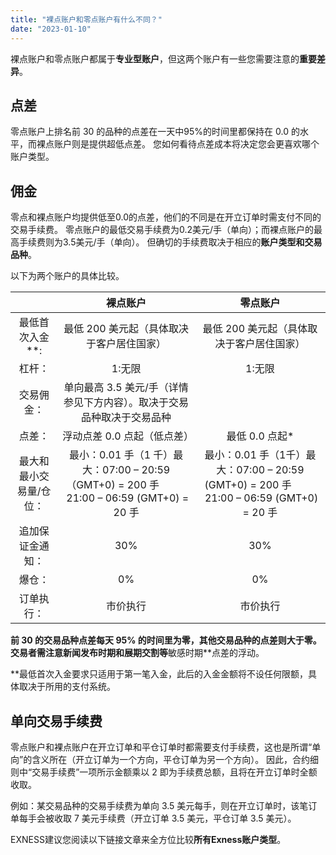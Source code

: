 ```yaml
---
title: "裸点账户和零点账户有什么不同？"
date: "2023-01-10"
---
```


裸点账户和零点账户都属于**专业型账户**，但这两个账户有一些您需要注意的**重要差异**。

## **点差**

零点账户上排名前 30 的品种的点差在一天中95%的时间里都保持在 0.0 的水平，而裸点账户则是提供超低点差。 您如何看待点差成本将决定您会更喜欢哪个账户类型。

## **佣金**

零点和裸点账户均提供低至0.0的点差，他们的不同是在开立订单时需支付不同的交易手续费。 零点账户的最低交易手续费为0.2美元/手（单向）；而裸点账户的最高手续费则为3.5美元/手（单向）。 但确切的手续费取决于相应的**账户类型和交易品种**。

以下为两个账户的具体比较。

| &nbsp; | 裸点账户 | 零点账户 |
|:----:|:----:|:----:|
| 最低首次入金**:| 最低 200 美元起（具体取决于客户居住国家）| 最低 200 美元起（具体取决于客户居住国家）|
| 杠杆：| 1:无限 | 1:无限 |
| 交易佣金：| 单向最高 3.5 美元/手（详情参见下方内容）。取决于交易品种取决于交易品种 |
| 点差：| 浮动点差 0.0 点起（低点差） | 最低 0.0 点起* |
| 最大和最小交易量/仓位： | 最小：0.01 手（1 千）最大：07:00 – 20:59（GMT+0) = 200 手&nbsp;&nbsp; &nbsp; &nbsp; &nbsp; &nbsp; &nbsp;21:00 – 06:59 (GMT+0) = 20 手 | 最小：0.01 手（1千）最大：07:00 – 20:59 (GMT+0) = 200 手&nbsp; &nbsp; &nbsp; &nbsp; &nbsp; &nbsp;21:00 – 06:59 (GMT+0) = 20 手 |
| 追加保证金通知： | 30%| 30%|
| 爆仓：| 0% | 0% |
| 订单执行：| 市价执行 | 市价执行 |


**前 30 的交易品种点差每天 95% 的时间里为零，其他交易品种的点差则大于零。 交易者需注意新闻发布时期和展期交割等**敏感时期**点差的浮动。

**最低首次入金要求只适用于第一笔入金，此后的入金金额将不设任何限额，具体取决于所用的支付系统。

## **单向交易手续费**

零点账户和裸点账户在开立订单和平仓订单时都需要支付手续费，这也是所谓“单向”的含义所在（开立订单为一个方向，平仓订单为另一个方向）。 因此，合约细则中“交易手续费”一项所示金额乘以 2 即为手续费总额，且将在开立订单时全额收取。

例如：某交易品种的交易手续费为单向 3.5 美元每手，则在开立订单时，该笔订单每手会被收取 7 美元手续费（开立订单 3.5 美元，平仓订单 3.5 美元）。

EXNESS建议您阅读以下链接文章来全方位比较**所有Exness账户类型**。
